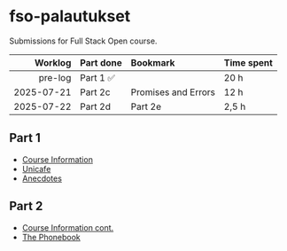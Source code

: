# fso-palautukset
Submissions for Full Stack Open course.

| Worklog | Part done  | Bookmark | Time spent |
|--------:|:-----------|:---------|:-----------|
|pre-log|Part 1 ✅||20 h|
|2025-07-21|Part 2c|Promises and Errors|12 h|
|2025-07-22|Part 2d|Part 2e|2,5 h|

## Part 1
- [Course Information](osa1/courseinfo)
- [Unicafe](osa1/unicafe)
- [Anecdotes](osa1/anecdotes)

## Part 2
- [Course Information cont.](osa2/courseinfo)
- [The Phonebook](osa2/phonebook)

